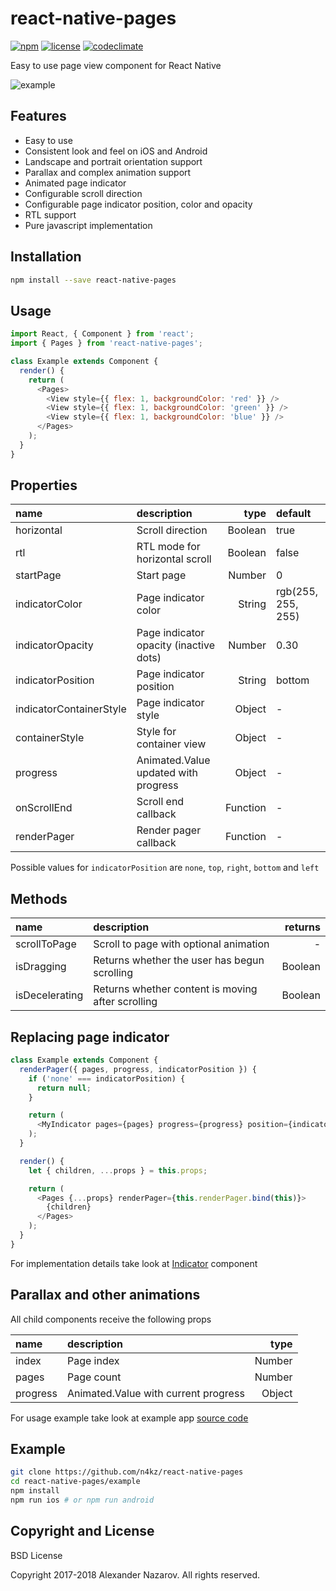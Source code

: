 [npm-badge]: https://img.shields.io/npm/v/react-native-pages.svg?colorB=ff6d00
[npm-url]: https://npmjs.com/package/react-native-pages
[license-badge]: https://img.shields.io/npm/l/react-native-pages.svg?colorB=448aff
[license-url]: https://raw.githubusercontent.com/n4kz/react-native-pages/master/license.txt
[indicator-source]: https://github.com/n4kz/react-native-pages/blob/master/src/components/indicator/index.js
[codeclimate-badge]: https://img.shields.io/codeclimate/maintainability/n4kz/react-native-pages.svg
[codeclimate-url]: https://codeclimate.com/github/n4kz/react-native-pages
[example-source]: https://github.com/n4kz/react-native-pages/blob/master/example/app.js
[example-url]: https://cloud.githubusercontent.com/assets/2055622/25063699/68d6914e-21f4-11e7-81fe-b72d8e003530.gif

# react-native-pages

[![npm][npm-badge]][npm-url]
[![license][license-badge]][license-url]
[![codeclimate][codeclimate-badge]][codeclimate-url]

Easy to use page view component for React Native

![example][example-url]

## Features

* Easy to use
* Consistent look and feel on iOS and Android
* Landscape and portrait orientation support
* Parallax and complex animation support
* Animated page indicator
* Configurable scroll direction
* Configurable page indicator position, color and opacity
* RTL support
* Pure javascript implementation

## Installation

```bash
npm install --save react-native-pages
```

## Usage

```javascript
import React, { Component } from 'react';
import { Pages } from 'react-native-pages';

class Example extends Component {
  render() {
    return (
      <Pages>
        <View style={{ flex: 1, backgroundColor: 'red' }} />
        <View style={{ flex: 1, backgroundColor: 'green' }} />
        <View style={{ flex: 1, backgroundColor: 'blue' }} />
      </Pages>
    );
  }
}
```

## Properties

 name              | description                            | type     | default
:----------------- |:-------------------------------------- | --------:|:------------------
 horizontal        | Scroll direction                       |  Boolean | true
 rtl               | RTL mode for horizontal scroll         |  Boolean | false
 startPage         | Start page                             |   Number | 0
 indicatorColor    | Page indicator color                   |   String | rgb(255, 255, 255)
 indicatorOpacity  | Page indicator opacity (inactive dots) |   Number | 0.30
 indicatorPosition | Page indicator position                |   String | bottom
 indicatorContainerStyle | Page indicator style             | Object   | -
 containerStyle    | Style for container view               |   Object | -
 progress          | Animated.Value updated with progress   |   Object | -
 onScrollEnd       | Scroll end callback                    | Function | -
 renderPager       | Render pager callback                  | Function | -

Possible values for `indicatorPosition` are `none`, `top`, `right`, `bottom` and `left`

## Methods

 name           | description                                       | returns
:-------------- |:------------------------------------------------- | -------:
 scrollToPage   | Scroll to page with optional animation            | -
 isDragging     | Returns whether the user has begun scrolling      | Boolean
 isDecelerating | Returns whether content is moving after scrolling | Boolean

## Replacing page indicator

```javascript
class Example extends Component {
  renderPager({ pages, progress, indicatorPosition }) {
    if ('none' === indicatorPosition) {
      return null;
    }

    return (
      <MyIndicator pages={pages} progress={progress} position={indicatorPosition} />
    );
  }

  render() {
    let { children, ...props } = this.props;

    return (
      <Pages {...props} renderPager={this.renderPager.bind(this)}>
        {children}
      </Pages>
    );
  }
}
```

For implementation details take look at [Indicator][indicator-source] component

## Parallax and other animations

All child components receive the following props

 name     | description                          | type
:-------- |:------------------------------------ | ------:
 index    | Page index                           | Number
 pages    | Page count                           | Number
 progress | Animated.Value with current progress | Object

For usage example take look at example app [source code][example-source]

## Example

```bash
git clone https://github.com/n4kz/react-native-pages
cd react-native-pages/example
npm install
npm run ios # or npm run android
```

## Copyright and License

BSD License

Copyright 2017-2018 Alexander Nazarov. All rights reserved.
